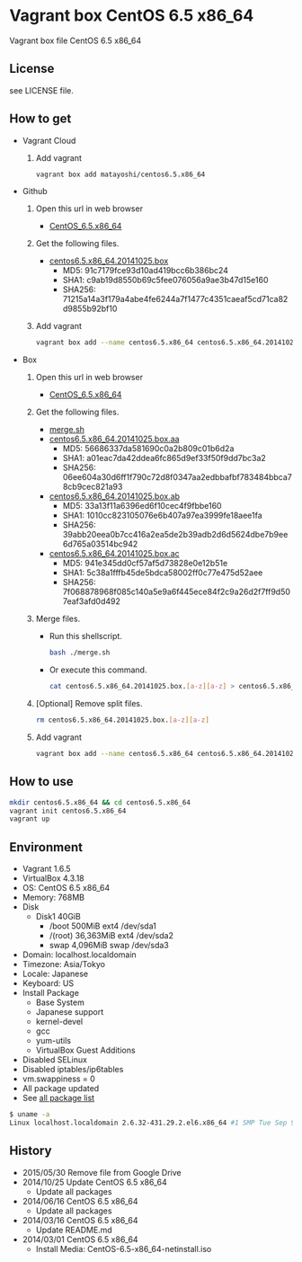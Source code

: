 Vagrant box CentOS 6.5 x86_64
=============================

Vagrant box file CentOS 6.5 x86_64

License
-------

see LICENSE file.

How to get
----------

- Vagrant Cloud
    1. Add vagrant

        ```bash
        vagrant box add matayoshi/centos6.5.x86_64
        ```
- Github
    1. Open this url in web browser
        - [CentOS\_6.5.x86\_64](https://github.com/matayoshi/vagrant_boxes/releases/tag/v1.0.5)
    1. Get the following files.
        - [centos6.5.x86\_64.20141025.box](https://github.com/matayoshi/vagrant_boxes/releases/download/v1.0.5/centos6.5.x86_64.20141025.box)
            - MD5:    91c7179fce93d10ad419bcc6b386bc24
            - SHA1:   c9ab19d8550b69c5fee076056a9ae3b47d15e160
            - SHA256: 71215a14a3f179a4abe4fe6244a7f1477c4351caeaf5cd71ca82d9855b92bf10
    1. Add vagrant

        ```bash
        vagrant box add --name centos6.5.x86_64 centos6.5.x86_64.20141025.box
        ```
- Box
    1. Open this url in web browser
        - [CentOS\_6.5.x86\_64](https://app.box.com/s/g9nz4hc6isoj3h5xgobu)
    1. Get the following files.
        - [merge.sh](https://app.box.com/s/ku4dw6z8xj7tpr0b44v3)
        - [centos6.5.x86\_64.20141025.box.aa](https://app.box.com/s/5zbh528qkclsv3eqlrbo)
            - MD5:    56686337da581690c0a2b809c01b6d2a
            - SHA1:   a01eac7da42ddea6fc865d9ef33f50f9dd7bc3a2
            - SHA256: 06ee604a30d6ff1f790c72d8f0347aa2edbbafbf783484bbca78cb9cec821a93
        - [centos6.5.x86\_64.20141025.box.ab](https://app.box.com/s/58qc8nybv6298b1q6oas)
            - MD5:    33a13f11a6396ed6f10cec4f9fbbe160
            - SHA1:   1010cc823105076e6b407a97ea3999fe18aee1fa
            - SHA256: 39abb20eea0b7cc416a2ea5de2b39adb2d6d5624dbe7b9ee6d765a03514bc942
        - [centos6.5.x86\_64.20141025.box.ac](https://app.box.com/s/jj0zviju7c52f3zjj16f)
            - MD5:    941e345dd0cf57af5d73828e0e12b51e
            - SHA1:   5c38a1fffb45de5bdca58002ff0c77e475d52aee
            - SHA256: 7f068878968f085c140a5e9a6f445ece84f2c9a26d2f7ff9d507eaf3afd0d492
    1. Merge files.
        - Run this shellscript.

            ```bash
            bash ./merge.sh
            ```
        - Or execute this command.

            ```bash
            cat centos6.5.x86_64.20141025.box.[a-z][a-z] > centos6.5.x86_64.20141025.box
            ```
    1. [Optional] Remove split files.

        ```bash
        rm centos6.5.x86_64.20141025.box.[a-z][a-z]
        ```
    1. Add vagrant

        ```bash
        vagrant box add --name centos6.5.x86_64 centos6.5.x86_64.20141025.box
        ```

How to use
----------

```bash
mkdir centos6.5.x86_64 && cd centos6.5.x86_64
vagrant init centos6.5.x86_64
vagrant up
```

Environment
-----------
- Vagrant 1.6.5
- VirtualBox 4.3.18
- OS:       CentOS 6.5 x86_64
- Memory:   768MB
- Disk
    - Disk1 40GiB
        - /boot      500MiB ext4 /dev/sda1
        - /(root) 36,363MiB ext4 /dev/sda2
        - swap     4,096MiB swap /dev/sda3
- Domain:   localhost.localdomain
- Timezone: Asia/Tokyo
- Locale:   Japanese
- Keyboard: US
- Install Package
    - Base System
    - Japanese support
    - kernel-devel
    - gcc
    - yum-utils
    - VirtualBox Guest Additions
- Disabled SELinux
- Disabled iptables/ip6tables
- vm.swappiness = 0
- All package updated
- See [all package list](./PACKAGE_LIST)

```bash
$ uname -a
Linux localhost.localdomain 2.6.32-431.29.2.el6.x86_64 #1 SMP Tue Sep 9 21:36:05 UTC 2014 x86_64 x86_64 x86_64 GNU/Linux
```

History
-------

- 2015/05/30 Remove file from Google Drive
- 2014/10/25 Update CentOS 6.5 x86_64
    - Update all packages
- 2014/06/16 CentOS 6.5 x86_64
    - Update all packages
- 2014/03/16 CentOS 6.5 x86_64
    - Update README.md
- 2014/03/01 CentOS 6.5 x86_64
    - Install Media: CentOS-6.5-x86_64-netinstall.iso
